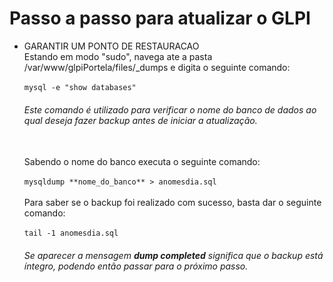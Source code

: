 # Passo a passo para atualizar o GLPI


* GARANTIR UM PONTO DE RESTAURACAO<br>
Estando em modo "sudo", navega ate a pasta /var/www/glpiPortela/files/_dumps e digita o seguinte comando:<br><br>
`mysql -e "show databases"`<br><h6>Este comando é utilizado para verificar o nome do banco de dados ao qual deseja fazer backup antes de iniciar a atualização.</h6><br>
Sabendo o nome do banco executa o seguinte comando:<br><br> `mysqldump **nome_do_banco** > anomesdia.sql`<br><br>Para saber se o backup foi realizado com sucesso, basta dar o
seguinte comando:<br><br>`tail -1 anomesdia.sql`<br><h6>Se aparecer a mensagem **dump completed** significa que o backup está íntegro, podendo então passar para o próximo passo.
	
	 
